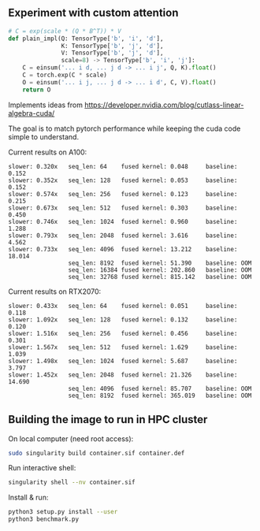 ## Experiment with custom attention

```python
# C = exp(scale * (Q * B^T)) * V
def plain_impl(Q: TensorType['b', 'i', 'd'],
               K: TensorType['b', 'j', 'd'],
               V: TensorType['b', 'j', 'd'],
               scale=8) -> TensorType['b', 'i', 'j']:
    C = einsum('... i d, ... j d -> ... i j', Q, K).float()
    C = torch.exp(C * scale)
    O = einsum('... i j, ... j d -> ... i d', C, V).float()
    return O
```

Implements ideas from https://developer.nvidia.com/blog/cutlass-linear-algebra-cuda/

The goal is to match pytorch performance while keeping the cuda code simple to understand.

Current results on A100:
```
slower: 0.320x   seq_len: 64    fused kernel: 0.048     baseline: 0.152
slower: 0.352x   seq_len: 128   fused kernel: 0.053     baseline: 0.152
slower: 0.574x   seq_len: 256   fused kernel: 0.123     baseline: 0.215
slower: 0.673x   seq_len: 512   fused kernel: 0.303     baseline: 0.450
slower: 0.746x   seq_len: 1024  fused kernel: 0.960     baseline: 1.288
slower: 0.793x   seq_len: 2048  fused kernel: 3.616     baseline: 4.562
slower: 0.733x   seq_len: 4096  fused kernel: 13.212    baseline: 18.014
                 seq_len: 8192  fused kernel: 51.390    baseline: OOM
                 seq_len: 16384 fused kernel: 202.860   baseline: OOM
                 seq_len: 32768 fused kernel: 815.142   baseline: OOM
```

Current results on RTX2070:
```
slower: 0.433x   seq_len: 64    fused kernel: 0.051     baseline: 0.118
slower: 1.092x   seq_len: 128   fused kernel: 0.132     baseline: 0.120
slower: 1.516x   seq_len: 256   fused kernel: 0.456     baseline: 0.301
slower: 1.567x   seq_len: 512   fused kernel: 1.629     baseline: 1.039
slower: 1.498x   seq_len: 1024  fused kernel: 5.687     baseline: 3.797
slower: 1.452x   seq_len: 2048  fused kernel: 21.326    baseline: 14.690
                 seq_len: 4096  fused kernel: 85.707    baseline: OOM
                 seq_len: 8192  fused kernel: 365.019   baseline: OOM
```

## Building the image to run in HPC cluster

On local computer (need root access):

```bash
sudo singularity build container.sif container.def
```

Run interactive shell:
```bash
singularity shell --nv container.sif
```

Install & run:
```bash
python3 setup.py install --user
python3 benchmark.py
```